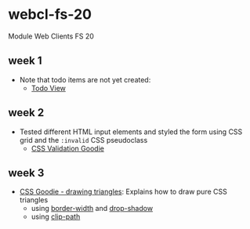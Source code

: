 # webcl-fs-20
Module Web Clients FS 20

## week 1
- Note that todo items are not yet created:
    - [Todo View](https://webengineering-fhnw.github.io/webcl-fs-20/week1/todo/View.html)

## week 2
- Tested different HTML input elements and styled the form using CSS grid and the `:invalid` CSS pseudoclass
    - [CSS Validation Goodie](https://webengineering-fhnw.github.io/webcl-fs-20/week2/CSSValidation.html)

## week 3
- [CSS Goodie - drawing triangles](https://webengineering-fhnw.github.io/webcl-fs-20/week3/CSSTriangle.html): Explains how to draw pure CSS triangles
    - using [border-width](https://developer.mozilla.org/de/docs/Web/CSS/border-width) and [drop-shadow](https://developer.mozilla.org/de/docs/Web/CSS/box-shadow)
    - using [clip-path](https://developer.mozilla.org/de/docs/Web/CSS/clip-path)
